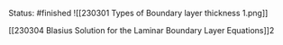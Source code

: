 Status: #finished 
![[230301 Types of Boundary layer thickness 1.png]]

[[230304 Blasius Solution for the Laminar Boundary Layer Equations]]2

